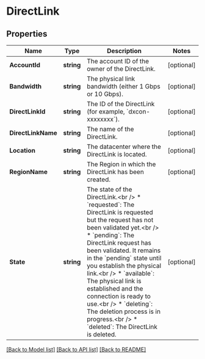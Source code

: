 # DirectLink

## Properties

Name | Type | Description | Notes
------------ | ------------- | ------------- | -------------
**AccountId** | **string** | The account ID of the owner of the DirectLink. | [optional] 
**Bandwidth** | **string** | The physical link bandwidth (either 1 Gbps or 10 Gbps). | [optional] 
**DirectLinkId** | **string** | The ID of the DirectLink (for example, &#x60;dxcon-xxxxxxxx&#x60;). | [optional] 
**DirectLinkName** | **string** | The name of the DirectLink. | [optional] 
**Location** | **string** | The datacenter where the DirectLink is located. | [optional] 
**RegionName** | **string** | The Region in which the DirectLink has been created. | [optional] 
**State** | **string** | The state of the DirectLink.&lt;br /&gt; * &#x60;requested&#x60;: The DirectLink is requested but the request has not been validated yet.&lt;br /&gt; * &#x60;pending&#x60;: The DirectLink request has been validated. It remains in the &#x60;pending&#x60; state until you establish the physical link.&lt;br /&gt; * &#x60;available&#x60;: The physical link is established and the connection is ready to use.&lt;br /&gt; * &#x60;deleting&#x60;: The deletion process is in progress.&lt;br /&gt; * &#x60;deleted&#x60;: The DirectLink is deleted. | [optional] 

[[Back to Model list]](../README.md#documentation-for-models) [[Back to API list]](../README.md#documentation-for-api-endpoints) [[Back to README]](../README.md)


